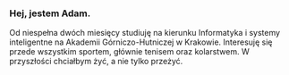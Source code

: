 ### Hej, jestem Adam.  
Od niespełna dwóch miesięcy studiuję na kierunku Informatyka i systemy inteligentne na
Akademii Górniczo-Hutniczej w Krakowie. Interesuję się przede wszystkim sportem, głównie
tenisem oraz kolarstwem. W przyszłości chciałbym żyć, a nie tylko przeżyć.
